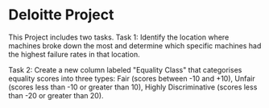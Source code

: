 # Deloitte Project
This Project includes two tasks.
Task 1: Identify the location where machines broke down the most and determine which specific machines had the highest failure rates in that location.

Task 2: Create a new column labeled "Equality Class" that categorises equality scores into three types:
  Fair (scores between -10 and +10),
  Unfair (scores less than -10 or greater than 10),
  Highly Discriminative (scores less than -20 or greater than 20).
